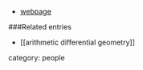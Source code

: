 

* [webpage](http://www.math.unm.edu/~buium/)

###Related entries

* [[arithmetic differential geometry]]

category: people
